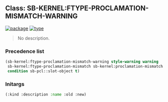 ## Class: SB-KERNEL:FTYPE-PROCLAMATION-MISMATCH-WARNING
[![package](https://img.shields.io/badge/Package-SB--KERNEL-5f9ea0.svg?style=social&colorA=999999)](../) [![type](https://img.shields.io/badge/Type-Class-5f9ea0.svg?style=social&colorA=999999)](../#class) 

> No description.

### Precedence list
```cl
(sb-kernel:ftype-proclamation-mismatch-warning style-warning warning
 sb-kernel:ftype-proclamation-mismatch sb-kernel:proclamation-mismatch
 condition sb-pcl::slot-object t)
```
### Initargs
```cl
(:kind :description :name :old :new)
```
